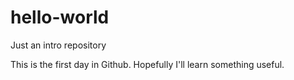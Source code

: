 # hello-world
Just an intro repository 

This is the first day in Github. Hopefully I'll learn something useful.
